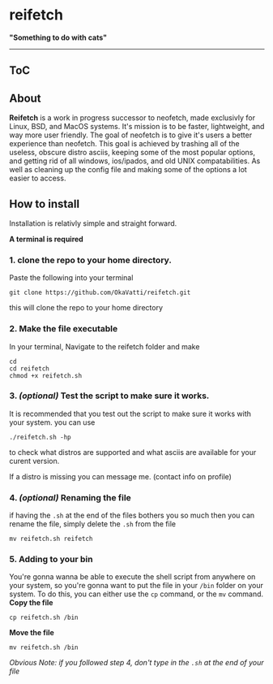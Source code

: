# reifetch 
**"Something to do with cats"**
____
## ToC



## About
**Reifetch** is a work in progress successor to neofetch, made exclusivly for Linux, BSD, and MacOS systems. It's mission is to be faster, lightweight, and way more user friendly. The goal of neofetch is to give it's users a better experience than neofetch. This goal is achieved by trashing all of the useless, obscure distro asciis, keeping some of the most popular options, and getting rid of all windows, ios/ipados, and old UNIX compatabilities. As well as cleaning up the config file and making some of the options a lot easier to access.

 
 ## How to install
 
Installation is relativly simple and straight forward.

**A terminal is required**

### **1.** clone the repo to your home directory.
Paste the following into your terminal
```
git clone https://github.com/OkaVatti/reifetch.git
```
this will clone the repo to your home directory

### **2.** Make the file executable
In your terminal, Navigate to the reifetch folder and make 
```
cd
cd reifetch
chmod +x reifetch.sh
```

### **3. _(optional)_** Test the script to make sure it works.
It is recommended that you test out the script to make sure it works with your system. you can use 
```
./reifetch.sh -hp
``` 
to check what distros are supported and what asciis are available for your curent version.

If a distro is missing you can message me. (contact info on profile)

### **4. _(optional)_** Renaming the file
if having the `.sh` at the end of the files bothers you so much then you can rename the file, simply delete the `.sh` from the file
```
mv reifetch.sh reifetch
```

### **5.** Adding to your bin
You're gonna wanna be able to execute the shell script from anywhere on your system, so you're gonna want to put the file in your `/bin` folder on your system. To do this, you can either use the `cp` command, or the `mv` command.
**Copy the file**
```
cp reifetch.sh /bin
```

**Move the file**
```
mv reifetch.sh /bin
```

_Obvious Note: if you followed step 4, don't type in the `.sh` at the end of your file_

